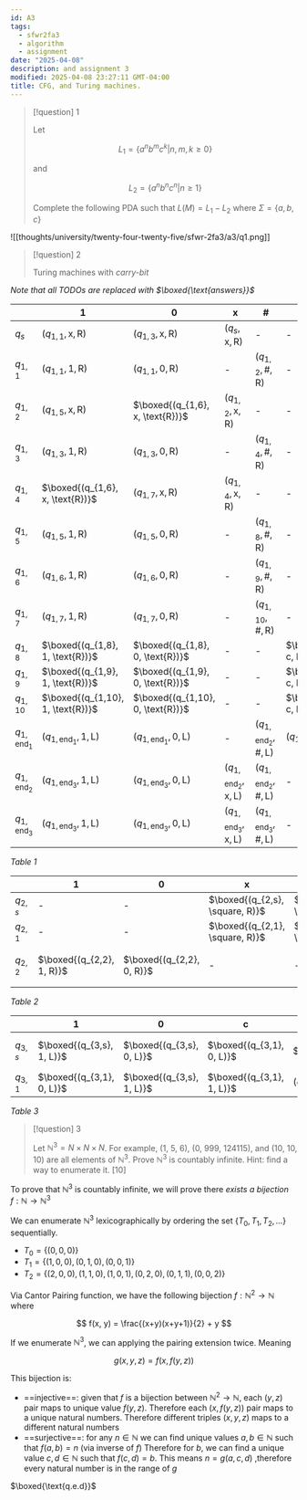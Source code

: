 ```yaml
---
id: A3
tags:
  - sfwr2fa3
  - algorithm
  - assignment
date: "2025-04-08"
description: and assignment 3
modified: 2025-04-08 23:27:11 GMT-04:00
title: CFG, and Turing machines.
---
```


> [!question] 1
>
> Let
>
> $$
> L_{1} = \{ a^n b^m c^k | n,m,k \geq 0 \}
> $$
>
> and
>
> $$
> L_{2} = \{ a^n b^n c^n | n \geq 1 \}
> $$
>
> Complete the following PDA such that $L(M) = L_{1} - L_{2}$ where $\Sigma = \{ a, b, c \}$

![[thoughts/university/twenty-four-twenty-five/sfwr-2fa3/a3/q1.png]]

> [!question] 2
>
> Turing machines with _carry-bit_

_Note that all TODOs are replaced with $\boxed{\text{answers}}$_

|                      | 1                                 | 0                                 | x                                        | \#                                 | c                                        | $\square$                                        |
| -------------------- | --------------------------------- | --------------------------------- | ---------------------------------------- | ---------------------------------- | ---------------------------------------- | ------------------------------------------------ |
| $q_s$                | $(q_{1,1}, \text{x}, \text{R})$   | $(q_{1,3}, \text{x}, \text{R})$   | $(q_s, \text{x}, \text{R})$              | -                                  | -                                        | -                                                |
| $q_{1,1}$            | $(q_{1,1},1,\text{R})$            | $(q_{1,1},0,\text{R})$            | -                                        | $(q_{1,2}, \#, \text{R})$          | -                                        | -                                                |
| $q_{1,2}$            | $(q_{1,5},\text{x},\text{R})$     | $\boxed{(q_{1,6}, x, \text{R})}$  | $(q_{1,2}, \text{x}, \text{R})$          | -                                  | -                                        | -                                                |
| $q_{1,3}$            | $(q_{1,3},1,\text{R})$            | $(q_{1,3},0,\text{R})$            | -                                        | $(q_{1,4}, \#, \text{R})$          | -                                        | -                                                |
| $q_{1,4}$            | $\boxed{(q_{1,6}, x, \text{R})}$  | $(q_{1,7},\text{x},\text{R})$     | $(q_{1,4}, \text{x}, \text{R})$          | -                                  | -                                        | -                                                |
| $q_{1,5}$            | $(q_{1,5},1,\text{R})$            | $(q_{1,5},0,\text{R})$            | -                                        | $(q_{1,8},\#,\text{R})$            | -                                        | -                                                |
| $q_{1,6}$            | $(q_{1,6},1,\text{R})$            | $(q_{1,6},0,\text{R})$            | -                                        | $(q_{1,9},\#,\text{R})$            | -                                        | -                                                |
| $q_{1,7}$            | $(q_{1,7},1,\text{R})$            | $(q_{1,7},0,\text{R})$            | -                                        | $(q_{1,10},\#,\text{R})$           | -                                        | -                                                |
| $q_{1,8}$            | $\boxed{(q_{1,8}, 1, \text{R})}$  | $\boxed{(q_{1,8}, 0, \text{R})}$  | -                                        | -                                  | $\boxed{(q_{1,8}, c, R)}$                | $\boxed{(q_{1,\text{end}_1},\text{c},\text{L})}$ |
| $q_{1,9}$            | $\boxed{(q_{1,9}, 1, \text{R})}$  | $\boxed{(q_{1,9}, 0, \text{R})}$  | -                                        | -                                  | $\boxed{(q_{1,9}, c, R)}$                | $\boxed{(q_{1,\text{end}_1}, 1,\text{L})}$       |
| $q_{1,10}$           | $\boxed{(q_{1,10}, 1, \text{R})}$ | $\boxed{(q_{1,10}, 0, \text{R})}$ | -                                        | -                                  | $\boxed{(q_{1,10}, c, R)}$               | $\boxed{(q_{1,\text{end}_1}, 0,\text{L})}$       |
| $q_{1,\text{end}_1}$ | $(q_{1,\text{end}_1},1,\text{L})$ | $(q_{1,\text{end}_1},0,\text{L})$ | -                                        | $(q_{1,\text{end}_2},\#,\text{L})$ | $(q_{1,\text{end}_1},\text{c},\text{L})$ | -                                                |
| $q_{1,\text{end}_2}$ | $(q_{1,\text{end}_3},1,\text{L})$ | $(q_{1,\text{end}_3},0,\text{L})$ | $(q_{1,\text{end}_2},\text{x},\text{L})$ | $(q_{1,\text{end}_2},\#,\text{L})$ | -                                        | $(q_{2,s},\square,\text{R})$                     |
| $q_{1,\text{end}_3}$ | $(q_{1,\text{end}_3},1,\text{L})$ | $(q_{1,\text{end}_3},0,\text{L})$ | $(q_{1,\text{end}_3},\text{x},\text{L})$ | $(q_{1,\text{end}_3},\#,\text{L})$ | -                                        | $(q_s,\square,\text{R})$                         |

_Table 1_

|           | 1                         | 0                         | x                               | \#                              | c                         | $\square$                      |
| --------- | ------------------------- | ------------------------- | ------------------------------- | ------------------------------- | ------------------------- | ------------------------------ |
| $q_{2,s}$ | -                         | -                         | $\boxed{(q_{2,s}, \square, R)}$ | $\boxed{(q_{2,1}, \square, R)}$ | -                         | -                              |
| $q_{2,1}$ | -                         | -                         | $\boxed{(q_{2,1}, \square, R)}$ | $\boxed{(q_{2,2}, \square, R)}$ | -                         | -                              |
| $q_{2,2}$ | $\boxed{(q_{2,2}, 1, R)}$ | $\boxed{(q_{2,2}, 0, R)}$ | -                               | -                               | $\boxed{(q_{2,2}, c, R)}$ | $(q_{3,s}, \square, \text{L})$ |

_Table 2_

|           | 1                         | 0                         | c                         | $\square$                | Notes         |
| --------- | ------------------------- | ------------------------- | ------------------------- | ------------------------ | ------------- |
| $q_{3,s}$ | $\boxed{(q_{3,s}, 1, L)}$ | $\boxed{(q_{3,s}, 0, L)}$ | $\boxed{(q_{3,1}, 0, L)}$ | $\boxed{End}$            | no carry over |
| $q_{3,1}$ | $\boxed{(q_{3,1}, 0, L)}$ | $\boxed{(q_{3,s}, 1, L)}$ | $\boxed{(q_{3,1}, 1, L)}$ | $(q_{3,s}, 1, \text{L})$ | carry over    |

_Table 3_

> [!question] 3
>
> Let $\mathbb{N}^3 = N \times N \times N$. For example, (1, 5, 6), (0, 999, 124115), and (10, 10, 10) are all elements of $\mathbb{N}^3$. Prove $\mathbb{N}^3$ is countably infinite. Hint: find a way to enumerate it. [10]

To prove that $\mathbb{N}^3$ is countably infinite, we will prove there _exists a bijection_ $f: \mathbb{N} \to \mathbb{N}^3$

We can enumerate $\mathbb{N}^3$ lexicographically by ordering the set $\{T_{0}, T_{1}, T_{2}, \ldots \}$ sequentially.

- $T_{0} = \{(0, 0, 0)\}$
- $T_{1} = \{(1, 0, 0), (0, 1, 0), (0, 0, 1)\}$
- $T_{2} = \{(2, 0, 0), (1, 1, 0), (1, 0, 1), (0, 2, 0), (0, 1, 1), (0, 0, 2)\}$

Via Cantor Pairing function, we have the following bijection $f: \mathbb{N}^2 \to \mathbb{N}$ where

$$
f(x, y) = \frac{(x+y)(x+y+1)}{2} + y
$$

If we enumerate $\mathbb{N}^3$, we can applying the pairing extension twice. Meaning

$$
g(x, y, z) = f(x, f(y, z))
$$

This bijection is:

- ==injective==: given that $f$ is a bijection between $\mathbb{N}^2 \to \mathbb{N}$, each $(y, z)$ pair maps to unique value $f(y, z)$. Therefore each $(x, f(y, z))$ pair maps to a unique natural numbers. Therefore different triples $(x, y, z)$ maps to a different natural numbers
- ==surjective==: for any $n \in \mathbb{N}$ we can find unique values $a,b \in \mathbb{N}$ such that $f(a, b) = n$ (via inverse of $f$) Therefore for $b$, we can find a unique value $c, d \in \mathbb{N}$ such that $f(c,d) = b$. This means $n = g(a,c, d)$ ,therefore every natural number is in the range of $g$

$\boxed{\text{q.e.d}}$

